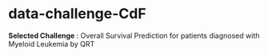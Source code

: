 # data-challenge-CdF
**Selected Challenge** : Overall Survival Prediction for patients diagnosed with Myeloid Leukemia by QRT
